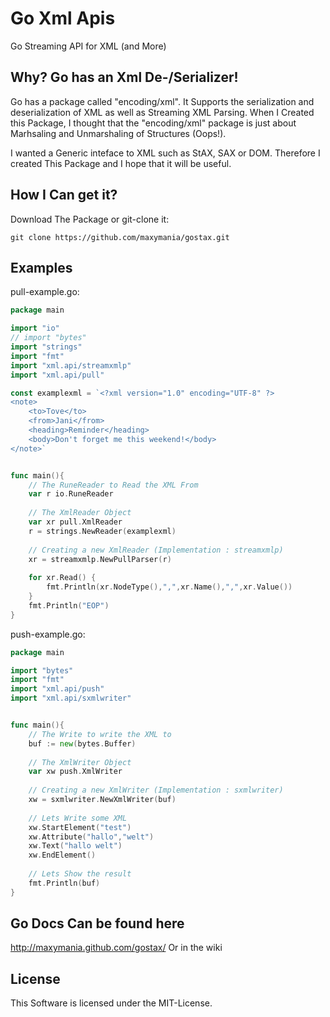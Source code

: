 Go Xml Apis
===========

Go Streaming API for XML (and More)

## Why? Go has an Xml De-/Serializer!

Go has a package called "encoding/xml". It Supports the serialization and deserialization of XML as well as Streaming XML Parsing.
When I Created this Package, I thought that the "encoding/xml" package is just about Marhsaling and Unmarshaling of Structures (Oops!).

I wanted a Generic inteface to XML such as StAX, SAX or DOM.
Therefore I created This Package and I hope that it will be useful.

## How I Can get it?

Download The Package or git-clone it:
```
git clone https://github.com/maxymania/gostax.git
```

## Examples

pull-example.go:
```go
package main

import "io"
// import "bytes"
import "strings"
import "fmt"
import "xml.api/streamxmlp"
import "xml.api/pull"

const examplexml = `<?xml version="1.0" encoding="UTF-8" ?>
<note> 
	<to>Tove</to> 
	<from>Jani</from> 
	<heading>Reminder</heading> 
	<body>Don't forget me this weekend!</body> 
</note>`


func main(){
	// The RuneReader to Read the XML From
	var r io.RuneReader
	
	// The XmlReader Object
	var xr pull.XmlReader
	r = strings.NewReader(examplexml)
	
	// Creating a new XmlReader (Implementation : streamxmlp)
	xr = streamxmlp.NewPullParser(r)
	
	for xr.Read() {
		fmt.Println(xr.NodeType(),",",xr.Name(),",",xr.Value())
	}
	fmt.Println("EOP")
}
```

push-example.go:
```go
package main

import "bytes"
import "fmt"
import "xml.api/push"
import "xml.api/sxmlwriter"


func main(){
	// The Write to write the XML to
	buf := new(bytes.Buffer)
	
	// The XmlWriter Object
	var xw push.XmlWriter
	
	// Creating a new XmlWriter (Implementation : sxmlwriter)
	xw = sxmlwriter.NewXmlWriter(buf)
	
	// Lets Write some XML
	xw.StartElement("test")
	xw.Attribute("hallo","welt")
	xw.Text("hallo welt")
	xw.EndElement()
	
	// Lets Show the result
	fmt.Println(buf)
}
```


## Go Docs Can be found here

http://maxymania.github.com/gostax/
Or in the wiki

## License

This Software is licensed under the MIT-License.
